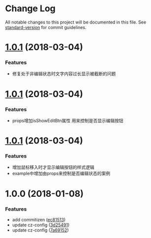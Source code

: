 # Change Log

All notable changes to this project will be documented in this file. See [standard-version](https://github.com/conventional-changelog/standard-version) for commit guidelines.

<a name="1.0.3"></a>
# [1.0.1](https://github.com/leohxj/rollup-starter-kit/compare/0.1.0-canary.1...0.1.0) (2018-03-04)


### Features
* 修复处于非编辑状态时文字内容过长显示被截断的问题

<a name="1.0.2"></a>
# [1.0.1](https://github.com/leohxj/rollup-starter-kit/compare/0.1.0-canary.1...0.1.0) (2018-03-04)


### Features
* props增加isShowEditBtn属性 用来控制是否显示编辑按钮


<a name="1.0.1"></a>
# [1.0.1](https://github.com/leohxj/rollup-starter-kit/compare/0.1.0-canary.1...0.1.0) (2018-03-04)


### Features
* 增加鼠标移入时才显示编辑按钮的样式逻辑
* example中增加由props来控制是否编辑状态的案例



<a name="1.0.0"></a>
# 1.0.0 (2018-01-08)


### Features

* add commitizen ([ec81513](https://github.com/leohxj/rollup-starter-kit/commit/ec81513))
* update cz-config ([3d25491](https://github.com/leohxj/rollup-starter-kit/commit/3d25491))
* update cz-config ([7a69152](https://github.com/leohxj/rollup-starter-kit/commit/7a69152))
